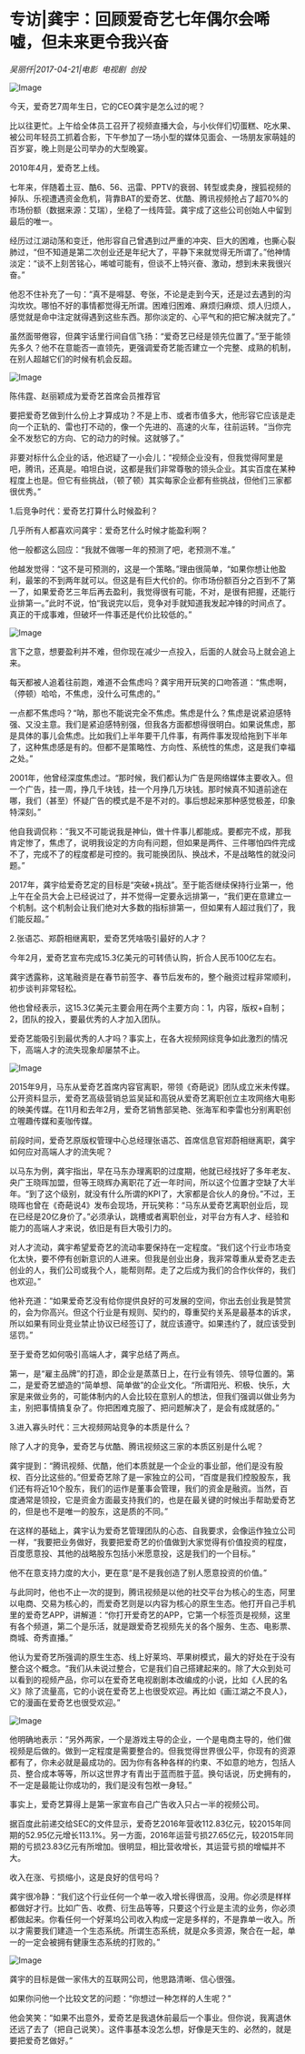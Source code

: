 # 专访|龚宇：回顾爱奇艺七年偶尔会唏嘘，但未来更令我兴奋

*吴丽仟|2017-04-21|电影 
                                                电视剧 
                                                创投*

![Image](http://p3.pstatp.com/large/22d80005bf7a5a5ecebc)

今天，爱奇艺7周年生日，它的CEO龚宇是怎么过的呢？

比以往更忙。上午给全体员工召开了视频直播大会，与小伙伴们切蛋糕、吃水果、被公司年轻员工抓着合影，下午参加了一场小型的媒体见面会、一场朋友家萌娃的百岁宴，晚上则是公司举办的大型晚宴。

2010年4月，爱奇艺上线。

七年来，伴随着土豆、酷6、56、迅雷、PPTV的衰弱、转型或卖身，搜狐视频的掉队、乐视遭遇资金危机，背靠BAT的爱奇艺、优酷、腾讯视频抢占了超70%的市场份额（数据来源：艾瑞），坐稳了一线阵营。龚宇成了这些公司创始人中留到最后的唯一。

经历过江湖动荡和变迁，他形容自己曾遇到过严重的冲突、巨大的困难，也撕心裂肺过，“但不知道是第二次创业还是年纪大了，平静下来就觉得无所谓了。”他神情淡定：“谈不上刻苦铭心，唏嘘可能有，但谈不上特兴奋、激动，想到未来我很兴奋。”

他忍不住补充了一句：“真不是嘚瑟、夸张，不论是走到今天，还是过去遇到的沟沟坎坎。哪怕不好的事情都觉得无所谓。困难归困难、麻烦归麻烦、烦人归烦人，感觉就是命中注定就得遇到这些东西。那你淡定的、心平气和的把它解决就完了。”

虽然面带倦容，但龚宇话里行间自信飞扬：“爱奇艺已经是领先位置了。”至于能领先多久？他不在意能否一直领先，更强调爱奇艺能否建立一个完整、成熟的机制，在别人超越它们的时候有机会反超。

![Image](http://p9.pstatp.com/large/242b0001b16d1d17be27)

陈伟霆、赵丽颖成为爱奇艺首席会员推荐官

要把爱奇艺做到什么份上才算成功？不是上市、或者市值多大，他形容它应该是走向一个正轨的、雷也打不动的，像一个先进的、高速的火车，往前运转。“当你完全不发愁它的方向、它的动力的时候。这就够了。”

非要对标什么企业的话，他迟疑了一小会儿：“视频企业没有，但我觉得阿里是吧，腾讯，还真是。咱坦白说，这都是我们非常尊敬的领头企业。其实百度在某种程度上也是。但它有些挑战，（顿了顿）其实每家企业都有些挑战，但他们三家都很优秀。”

1.后竞争时代：爱奇艺打算什么时候盈利？

几乎所有人都喜欢问龚宇：爱奇艺什么时候才能盈利啊？

他一般都这么回应：“我就不做哪一年的预测了吧，老预测不准。”

他越发觉得：“这不是可预测的，这是一个策略。”理由很简单，“如果你想让他盈利，最笨的不到两年就可以。但这是有巨大代价的。你市场份额百分之百到不了第一了，如果爱奇艺三年后再去盈利，我觉得很有可能，不对，是很有把握，还能行业排第一。”此时不说，怕“我说完以后，竞争对手就知道我发起冲锋的时间点了。真正的干成事难，但破坏一件事还是代价比较低的。”

![Image](http://p1.pstatp.com/large/22d80005bf7cbae62a68)

言下之意，想要盈利并不难，但你现在减少一点投入，后面的人就会马上就会追上来。

每天都被人追着往前跑，难道不会焦虑吗？龚宇用开玩笑的口吻答道：“焦虑啊，（停顿）哈哈，不焦虑，没什么可焦虑的。”

一点都不焦虑吗？“呐，那也不能说完全不焦虑。焦虑是什么？焦虑是说紧迫感特强、又没主意。我们是紧迫感特别强，但我各方面都想得很明白。如果说焦虑，那是具体的事儿会焦虑。比如我们上半年要干几件事，有两件事发现给拖到下半年了，这种焦虑感是有的。但都不是策略性、方向性、系统性的焦虑，这是我们幸福之处。”

2001年，他曾经深度焦虑过。“那时候，我们都认为广告是网络媒体主要收入。但一个广告，挂一周，挣几千块钱，挂一个月挣几万块钱。那时候真不知道前途在哪，我们（甚至）怀疑广告的模式是不是不对的。事后想起来那种感觉极差，印象特深刻。”

他自我调侃称：“我又不可能说我是神仙，做十件事儿都能成。要都完不成，那我肯定惨了，焦虑了，说明我设定的方向有问题，但如果是两件、三件哪怕四件完成不了，完成不了的程度都是可控的。我可能换团队、换战术，不是战略性的就没问题。”

2017年，龚宇给爱奇艺定的目标是“突破+挑战”。至于能否继续保持行业第一，他上午在全员大会上已经说过了，并不觉得一定要永远排第一，“我们更在意建立一个机制。这个机制会让我们绝对大多数的指标排第一，但如果有人超过我们了，我们能反超。”

2.张语芯、郑蔚相继离职，爱奇艺凭啥吸引最好的人才？

今年2月，爱奇艺宣布完成15.3亿美元的可转债认购，折合人民币100亿左右。

龚宇透露称，这笔融资是在春节前签字、春节后发布的，整个融资过程非常顺利，初步谈判非常轻松。

他也曾经表示，这15.3亿美元主要会用在两个主要方向：1，内容，版权+自制；2，团队的投入，要最优秀的人才加入团队。

爱奇艺能吸引到最优秀的人才吗？事实上，在各大视频网综竞争如此激烈的情况下，高端人才的流失现象却屡禁不止。

![Image](http://p3.pstatp.com/large/24280005852d36627122)

2015年9月，马东从爱奇艺首席内容官离职，带领《奇葩说》团队成立米未传媒。公开资料显示，爱奇艺高级营销总监吴延和高锐从爱奇艺离职创立主攻网络大电影的映美传媒。在11月和去年2月，爱奇艺销售部吴艳、张海军和李雷也分别离职创立喔趣传媒和麦咖传媒。

前段时间，爱奇艺原版权管理中心总经理张语芯、首席信息官郑蔚相继离职，龚宇如何应对高端人才的流失呢？

以马东为例，龚宇指出，早在马东办理离职的过度期，他就已经找好了多年老友、央广王晓晖加盟，但等王晓辉办离职花了近一年时间，所以这个位置才空缺了大半年。“到了这个级别，就没有什么所谓的KPI了，大家都是合伙人的身份。”不过，王晓晖也曾在《奇葩说4》发布会现场，开玩笑称：“马东从爱奇艺离职创业后，现在已经是20亿身价了。”必须承认，跳槽或者离职创业，对平台方有人才、经验和能力的高端人才来说，依旧是有巨大吸引力的。

对人才流动，龚宇希望爱奇艺的流动率要保持在一定程度。“我们这个行业市场变化太快，要不停有创新意识的人进来。但我是创业出身，我非常尊重从爱奇艺走去创业的人，我们公司或我个人，能帮则帮。走了之后成为我们的合作伙伴的，我们也欢迎。”

他补充道：“如果爱奇艺没有给你提供良好的可发展的空间，你出去创业我是赞赏的，会为你高兴。但这个行业是有规则、契约的，尊重契约关系是最基本的诉求，所以如果有同业竞业禁止协议已经签订了，就应该遵守。如果违约了，就应该受到惩罚。”

至于爱奇艺如何吸引高端人才，龚宇总结了两点。

第一，是“雇主品牌”的打造，即企业是蒸蒸日上，在行业有领先、领导位置的。第二，是爱奇艺塑造的“简单想、简单做”的企业文化。“所谓阳光、积极、快乐，大家是来做业务的，可能体制内的人会比较在意别人的想法，但我们强调以做业务为主，别把事情搞复杂了。你把困难克服了、把问题解决了，是会有成就感的。”

3.进入寡头时代：三大视频网站竞争的本质是什么？

除了人才的竞争，爱奇艺与优酷、腾讯视频这三家的本质区别是什么呢？

龚宇提到：“腾讯视频、优酷，他们本质就是一个企业的事业部，他们是没有股权、百分比这些的。”但爱奇艺除了是一家独立的公司，“百度是我们控股股东，我们还有将近10个股东，我们的运作是董事会管理，我们的资金是融资。当然，百度通常是领投，它是资金方面最支持我们的，也是在最关键的时候出手帮助爱奇艺的，但是也不是唯一的股东，这是质的不同。”

在这样的基础上，龚宇认为爱奇艺管理团队的心态、自我要求，会像运作独立公司一样，“我要把业务做好，我要把爱奇艺的价值做到大家觉得有价值投资的程度，百度愿意投、其他的战略股东包括小米愿意投，这是我们的一个目标。”

他不在意支持力度的大小，更在意“是不是我创造了别人愿意投资的价值。”

与此同时，他也不止一次的提到，腾讯视频是以他的社交平台为核心的生态，阿里以电商、交易为核心的，而爱奇艺则是以内容为核心的原生生态。他打开自己手机里的爱奇艺APP，讲解道：“你打开爱奇艺的APP，它第一个标签页是视频，这里有各个频道，第二个是乐活，就是跟爱奇艺视频先关的各个服务、生态、电影票、商城、奇秀直播。”

他认为爱奇艺所强调的原生生态、线上好莱坞、苹果树模式，最大的好处在于没有整合这个概念。“我们从未说过整合，它是我们自己搭建起来的。除了大众到处可以看到的视频产品，你可以在爱奇艺电视剧剧本改编成的小说，比如《人民的名义》除了流量高，它的小说在爱奇艺上也很受欢迎。再比如《画江湖之不良人》，它的漫画在爱奇艺也很受欢迎。”

![Image](http://p3.pstatp.com/large/242b0001b16f2d1a261e)

他明确地表示：“另外两家，一个是游戏主导的企业，一个是电商主导的，他们做视频是后做的。做到一定程度是需要整合的。但我觉得世界很公平，你现有的资源都有了，你未必就是最成功的。因为你有各种各样的约束、不如意的地方，包括人员、整合成本等等，所以这世界才有青出于蓝而胜于蓝。换句话说，历史拥有的，不一定是最能让你成功的，我们是没有包袱一身轻。”

事实上，爱奇艺算得上是第一家宣布自己广告收入只占一半的视频公司。

据百度此前递交给SEC的文件显示，爱奇艺2016年营收112.83亿元，较2015年同期的52.95亿元增长113.1%。另一方面，2016年运营亏损27.65亿元，较2015年同期的亏损23.83亿元有所增加。很明显，相比营收增长，其运营亏损的增幅并不大。

收入在涨、亏损缩小，这是良好的信号吗？

龚宇很冷静：“我们这个行业任何一个单一收入增长得很高，没用。你必须是样样都做好才行。比如广告、收费、衍生品等等，只要这个行业是主流的业务，你必须都做起来。你看任何一个好莱坞公司收入构成一定是多样的，不是靠单一收入。所以才需要我们建造一个生态系统。所谓生态系统，就是众多资源，聚合在一起，单一的一定会被拥有健康生态系统的打败的。”

![Image](http://p3.pstatp.com/large/22d90005b871f75464d9)

龚宇的目标是做一家伟大的互联网公司，他思路清晰、信心很强。

如果你问他一个比较文艺的问题：“你想过一种怎样的人生呢？”

他会笑笑：“如果不出意外，爱奇艺是我退休前最后一个事业。但你说，我离退休还远了去了（把自己说笑）。这件事基本没怎么想，好像是天生的、必然的，就是要把爱奇艺做好。”

